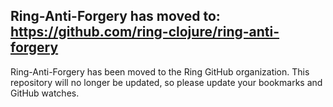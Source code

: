 ## Ring-Anti-Forgery has moved to: <https://github.com/ring-clojure/ring-anti-forgery>

Ring-Anti-Forgery has been moved to the Ring GitHub organization. This
repository will no longer be updated, so please update your bookmarks
and GitHub watches.
